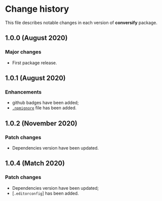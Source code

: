 # Change history

This file describes notable changes in each version of **conversify** package.

## 1.0.0 (August 2020)

### Major changes
+ First package release.
 
## 1.0.1 (August 2020)

### Enhancements
+ github badges have been added;
+ [`.npmignore`](.npmignore) file has been added.
 
## 1.0.2 (November 2020)
 
### Patch changes
+ Dependencies version have been updated.

## 1.0.4 (Match 2020)
 
### Patch changes
+ Dependencies version have been updated;
+ [`.editorconfig`] has been added.